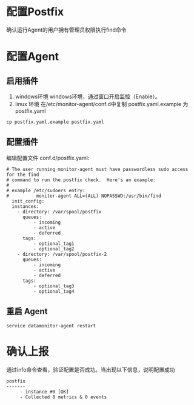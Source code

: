 # 配置Postfix
确认运行Agent的用户拥有管理员权限执行find命令
# 配置Agent
## 启用插件
 1. windows环境
windows环境，通过窗口开启监控（Enable）。
 2. linux 环境
在/etc/monitor-agent/conf.d中复制 postfix.yaml.example 为postfix.yaml
```
cp postfix.yaml.example postfix.yaml
```

## 配置插件
编辑配置文件 conf.d/postfix.yaml:

```
# The user running monitor-agent must have passwordless sudo access for the find
# command to run the postfix check.  Here's an example:
#
# example /etc/sudoers entry:
#          monitor-agent ALL=(ALL) NOPASSWD:/usr/bin/find
  init_config:
  instances:
    - directory: /var/spool/postfix
      queues:
          - incoming
          - active
          - deferred
      tags:
          - optional_tag1
          - optional_tag2
    - directory: /var/spool/postfix-2
      queues:
          - incoming
          - active
          - deferred
      tags:
          - optional_tag3
          - optional_tag4
```
## 重启 Agent
```
service datamonitor-agent restart
```

# 确认上报
通过info命令查看，验证配置是否成功。当出现以下信息，说明配置成功
```
postfix
-------
     - instance #0 [OK]
     - Collected 8 metrics & 0 events
```
